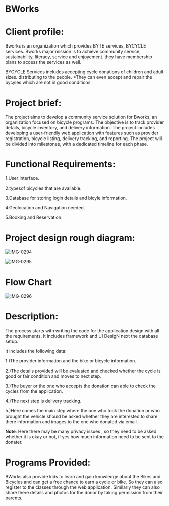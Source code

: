 # BWorks
# Client profile:
Bworks is an organization which provides BYTE services, BYCYCLE services. Bworks major mission is to achieve community service, sustainability, literacy, service and enjoyement. they have membership plans to access the services as well.

BYCYCLE Services includes accepting cycle donations of children and adult sizes. distributing to the people. *They can even accept and repair the bycyles which are not in good conditions

# Project brief:
The project aims to develop a community service solution for Bworks, an organization focused on bicycle programs. The objective is to track provider details, bicycle inventory, and delivery information. The project includes developing a user-friendly web application with features such as provider registration, bicycle listing, delivery tracking, and reporting. The project will be divided into milestones, with a dedicated timeline for each phase.

# Functional Requirements:
1.User interface. 

2.typesof bicycles that are available. 

3.Database for storing login details and bicyle information.

4.Geolocation and Navigation needed.

5.Booking and Reservation.

#   Project design rough diagram:
![IMG-0294](https://github.com/DemonXslayer47/BWorks/assets/129634823/fb51c859-f8c4-413f-8b7f-f3d504bf60b0)

![IMG-0295](https://github.com/DemonXslayer47/BWorks/assets/129634823/f366a093-f67f-418d-911f-a45357bb9565)


# Flow Chart
![IMG-0296](https://github.com/DemonXslayer47/BWorks/assets/129634823/3e02a146-d1be-4ec8-8067-2d44bf109cc0)

# Description:
The process starts with writing the code for the application design with all the requirements. It includes framework and UI DesigN next the database setup.

It includes the following data:

1.)The provider information and the bike or bicycle information.

2.)The details provided will be evaluated and checked whether the cycle is good or fair condition and moves to next step.

3.)The buyer or the one who accepts the donation can able to check the cycles from the application.

4.)The next step is delivery tracking.

5.)Here comes the main step where the one who took the donation or who brought the vehicle should be asked whether they are interested to share there information and images to the one who donated via email.

**Note**: Here there may be many privacy issues , so they need to be asked whether it is okay or not, if yes how much information need to be sent to the donater.

# Programs Provided:
BWorks also provide kids to learn and gain knowledge about the Bikes and Bicycles and can get a free chance to earn a cycle or bike. So they can also register to the classes through the web application.
Similarly they can also share there details and photos for the donor by taking permission from their parents.

